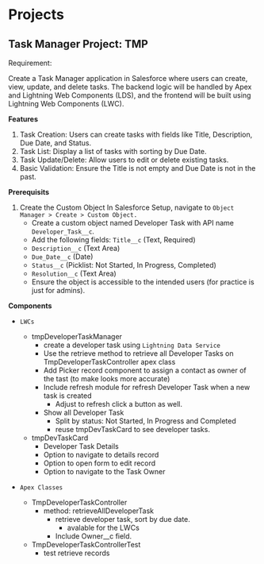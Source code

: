 # Projects

## Task Manager Project: TMP

Requirement:

Create a Task Manager application in Salesforce where users can create, view, update, and delete tasks. The backend logic will be handled by Apex and Lightning Web Components (LDS), and the frontend will be built using Lightning Web Components (LWC).

**Features**
1. Task Creation: Users can create tasks with fields like Title, Description, Due Date, and Status.
2. Task List: Display a list of tasks with sorting by Due Date.
3. Task Update/Delete: Allow users to edit or delete existing tasks.
4. Basic Validation: Ensure the Title is not empty and Due Date is not in the past.


**Prerequisits**
1. Create the Custom Object In Salesforce Setup, navigate to `Object Manager > Create > Custom Object.`
    - Create a custom object named Developer Task with API name `Developer_Task__c`.
    - Add the following fields: `Title__c` (Text, Required)
    - `Description__c` (Text Area)
    - `Due_Date__c` (Date)
    - `Status__c` (Picklist: Not Started, In Progress, Completed)
    - `Resolution__c` (Text Area)
    - Ensure the object is accessible to the intended users (for practice is just for admins).

**Components**
- `LWCs`
    - tmpDeveloperTaskManager
        - create a developer task using `Lightning Data Service`
        - Use the retrieve method to retrieve all Developer Tasks on TmpDeveloperTaskController apex class
        - Add Picker record component to assign a contact as owner of the tast (to make looks more accurate)
        - Include refresh module for refresh Developer Task when a new task is created
            - Adjust to refresh click a button as well.
        - Show all Developer Task
            - Split by status: Not Started, In Progress and Completed
            - reuse tmpDevTaskCard to see developer tasks.
    - tmpDevTaskCard
        - Developer Task Details
        - Option to navigate to details record
        - Option to open form to edit record
        - Option to navigate to the Task Owner

- `Apex Classes`
    - TmpDeveloperTaskController
        - method: retrieveAllDeveloperTask
            - retrieve developer task, sort by due date.
                - avalable for the LWCs
            - Include Owner__c field.
    - TmpDeveloperTaskControllerTest
        - test retrieve records
